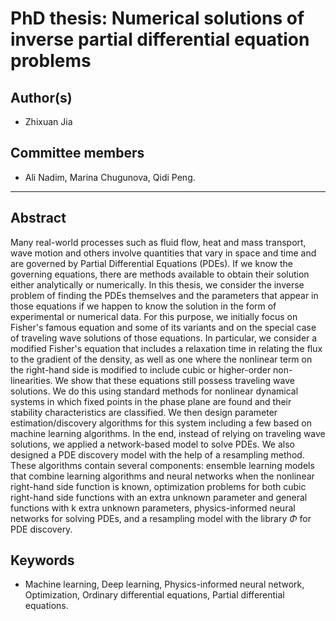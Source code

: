 PhD thesis: Numerical solutions of inverse partial differential equation problems
========================

## Author(s)
*   Zhixuan Jia
## Committee members
*   Ali Nadim, Marina Chugunova, Qidi Peng.
--------------------------------------------------------------------------------

## Abstract
Many real-world processes such as fluid flow, heat and mass transport, wave motion and others involve quantities that vary in space and time and are governed by Partial Differential Equations (PDEs). If we know the governing equations, there are methods available to obtain their solution either analytically or numerically. In this thesis, we consider the inverse problem of finding the PDEs themselves and the parameters that appear in those equations if we happen to know the solution in the form of experimental or numerical data. For this purpose, we initially focus on Fisher's famous equation and some of its variants and on the special case of traveling wave solutions of those equations. In particular, we consider a modified Fisher's equation that includes a relaxation time in relating the flux to the gradient of the density, as well as one where the nonlinear term on the right-hand side is modified to include cubic or higher-order non-linearities. We show that these equations still possess traveling wave solutions. We do this using standard methods for nonlinear dynamical systems in which fixed points in the phase plane are found and their stability characteristics are classified. We then design parameter estimation/discovery algorithms for this system including a few based on machine learning algorithms. In the end, instead of relying on traveling wave solutions, we applied a network-based model to solve PDEs. We also designed a PDE discovery model with the help of a resampling method. These algorithms contain several components: ensemble learning models that combine learning algorithms and neural networks when the nonlinear right-hand side function is known, optimization problems for both cubic right-hand side functions with an extra unknown parameter and general functions with k extra unknown parameters, physics-informed neural networks for solving PDEs, and a resampling model with the library $\Phi$ for PDE discovery.

## Keywords

*   Machine learning, Deep learning, Physics-informed neural network, Optimization, Ordinary differential equations, Partial differential equations.
